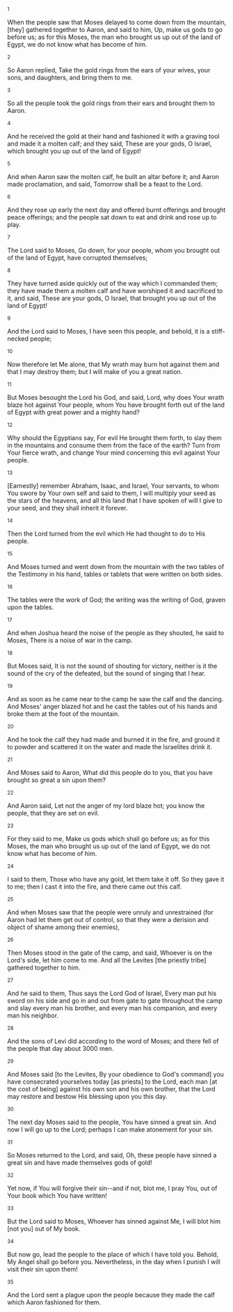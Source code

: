 <sup>1</sup> 

When the people saw that Moses delayed to come down from the mountain, [they] gathered together to Aaron, and said to him, Up, make us gods to go before us; as for this Moses, the man who brought us up out of the land of Egypt, we do not know what has become of him. 

<sup>2</sup> 

So Aaron replied, Take the gold rings from the ears of your wives, your sons, and daughters, and bring them to me. 

<sup>3</sup> 

So all the people took the gold rings from their ears and brought them to Aaron. 

<sup>4</sup> 

And he received the gold at their hand and fashioned it with a graving tool and made it a molten calf; and they said, These are your gods, O Israel, which brought you up out of the land of Egypt! 

<sup>5</sup> 

And when Aaron saw the molten calf, he built an altar before it; and Aaron made proclamation, and said, Tomorrow shall be a feast to the Lord. 

<sup>6</sup> 

And they rose up early the next day and offered burnt offerings and brought peace offerings; and the people sat down to eat and drink and rose up to play. 

<sup>7</sup> 

The Lord said to Moses, Go down, for your people, whom you brought out of the land of Egypt, have corrupted themselves; 

<sup>8</sup> 

They have turned aside quickly out of the way which I commanded them; they have made them a molten calf and have worshiped it and sacrificed to it, and said, These are your gods, O Israel, that brought you up out of the land of Egypt! 

<sup>9</sup> 

And the Lord said to Moses, I have seen this people, and behold, it is a stiff-necked people; 

<sup>10</sup> 

Now therefore let Me alone, that My wrath may burn hot against them and that I may destroy them; but I will make of you a great nation. 

<sup>11</sup> 

But Moses besought the Lord his God, and said, Lord, why does Your wrath blaze hot against Your people, whom You have brought forth out of the land of Egypt with great power and a mighty hand? 

<sup>12</sup> 

Why should the Egyptians say, For evil He brought them forth, to slay them in the mountains and consume them from the face of the earth? Turn from Your fierce wrath, and change Your mind concerning this evil against Your people. 

<sup>13</sup> 

[Earnestly] remember Abraham, Isaac, and Israel, Your servants, to whom You swore by Your own self and said to them, I will multiply your seed as the stars of the heavens, and all this land that I have spoken of will I give to your seed, and they shall inherit it forever. 

<sup>14</sup> 

Then the Lord turned from the evil which He had thought to do to His people. 

<sup>15</sup> 

And Moses turned and went down from the mountain with the two tables of the Testimony in his hand, tables or tablets that were written on both sides. 

<sup>16</sup> 

The tables were the work of God; the writing was the writing of God, graven upon the tables. 

<sup>17</sup> 

And when Joshua heard the noise of the people as they shouted, he said to Moses, There is a noise of war in the camp. 

<sup>18</sup> 

But Moses said, It is not the sound of shouting for victory, neither is it the sound of the cry of the defeated, but the sound of singing that I hear. 

<sup>19</sup> 

And as soon as he came near to the camp he saw the calf and the dancing. And Moses' anger blazed hot and he cast the tables out of his hands and broke them at the foot of the mountain. 

<sup>20</sup> 

And he took the calf they had made and burned it in the fire, and ground it to powder and scattered it on the water and made the Israelites drink it. 

<sup>21</sup> 

And Moses said to Aaron, What did this people do to you, that you have brought so great a sin upon them? 

<sup>22</sup> 

And Aaron said, Let not the anger of my lord blaze hot; you know the people, that they are set on evil. 

<sup>23</sup> 

For they said to me, Make us gods which shall go before us; as for this Moses, the man who brought us up out of the land of Egypt, we do not know what has become of him. 

<sup>24</sup> 

I said to them, Those who have any gold, let them take it off. So they gave it to me; then I cast it into the fire, and there came out this calf. 

<sup>25</sup> 

And when Moses saw that the people were unruly and unrestrained (for Aaron had let them get out of control, so that they were a derision and object of shame among their enemies), 

<sup>26</sup> 

Then Moses stood in the gate of the camp, and said, Whoever is on the Lord's side, let him come to me. And all the Levites [the priestly tribe] gathered together to him. 

<sup>27</sup> 

And he said to them, Thus says the Lord God of Israel, Every man put his sword on his side and go in and out from gate to gate throughout the camp and slay every man his brother, and every man his companion, and every man his neighbor. 

<sup>28</sup> 

And the sons of Levi did according to the word of Moses; and there fell of the people that day about 3000 men. 

<sup>29</sup> 

And Moses said [to the Levites, By your obedience to God's command] you have consecrated yourselves today [as priests] to the Lord, each man [at the cost of being] against his own son and his own brother, that the Lord may restore and bestow His blessing upon you this day. 

<sup>30</sup> 

The next day Moses said to the people, You have sinned a great sin. And now I will go up to the Lord; perhaps I can make atonement for your sin. 

<sup>31</sup> 

So Moses returned to the Lord, and said, Oh, these people have sinned a great sin and have made themselves gods of gold! 

<sup>32</sup> 

Yet now, if You will forgive their sin--and if not, blot me, I pray You, out of Your book which You have written! 

<sup>33</sup> 

But the Lord said to Moses, Whoever has sinned against Me, I will blot him [not you] out of My book. 

<sup>34</sup> 

But now go, lead the people to the place of which I have told you. Behold, My Angel shall go before you. Nevertheless, in the day when I punish I will visit their sin upon them! 

<sup>35</sup> 

And the Lord sent a plague upon the people because they made the calf which Aaron fashioned for them.